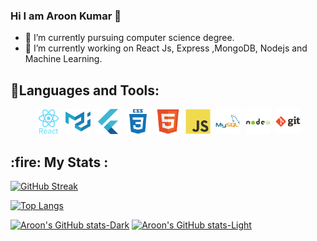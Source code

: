 ### Hi I am Aroon Kumar 👋

- 🔭 I’m currently pursuing computer science degree.
- 🌱 I’m currently working on React Js, Express ,MongoDB, Nodejs and Machine Learning.

<h2>🔨Languages and Tools: </h2>
<div align="center">
  <img src="https://github.com/devicons/devicon/blob/master/icons/react/react-original-wordmark.svg" title="React" alt="React" width="40" height="40"/>&nbsp;
  <img src="https://github.com/devicons/devicon/blob/master/icons/materialui/materialui-original.svg" title="Material UI" alt="Material UI" width="40" height="40"/>&nbsp;
  <img src="https://github.com/devicons/devicon/blob/master/icons/flutter/flutter-original.svg" title="Flutter" alt="Flutter" width="40" height="40"/>&nbsp;
  <img src="https://github.com/devicons/devicon/blob/master/icons/css3/css3-plain-wordmark.svg"  title="CSS3" alt="CSS" width="40" height="40"/>&nbsp;
  <img src="https://github.com/devicons/devicon/blob/master/icons/html5/html5-original.svg" title="HTML5" alt="HTML" width="40" height="40"/>&nbsp;
  <img src="https://github.com/devicons/devicon/blob/master/icons/javascript/javascript-original.svg" title="JavaScript" alt="JavaScript" width="40" height="40"/>&nbsp;
  <img src="https://github.com/devicons/devicon/blob/master/icons/mysql/mysql-original-wordmark.svg" title="MySQL"  alt="MySQL" width="40" height="40"/>&nbsp;
  <img src="https://github.com/devicons/devicon/blob/master/icons/nodejs/nodejs-original-wordmark.svg" title="NodeJS" alt="NodeJS" width="40" height="40"/>&nbsp;
  <img src="https://github.com/devicons/devicon/blob/master/icons/git/git-original-wordmark.svg" title="Git" **alt="Git" width="40" height="40"/>
</div>
<h2>
:fire: My Stats : </h2>

[![GitHub Streak](http://github-readme-streak-stats.herokuapp.com?user=Arunp10&border_radius=4.1&exclude_days=Sun%2CSat)](https://git.io/streak-stats)

[![Top Langs](https://github-readme-stats.vercel.app/api/top-langs/?username=arunp10)](https://github.com/arunp10/github-readme-stats)

[![Aroon's GitHub stats-Dark](https://github-readme-stats.vercel.app/api?username=arunp10&show_icons=true&theme=dark#gh-dark-mode-only)](https://github.com/anuraghazra/github-readme-stats#gh-dark-mode-only)
[![Aroon's GitHub stats-Light](https://github-readme-stats.vercel.app/api?username=arunp10&show_icons=true&theme=default#gh-light-mode-only)](https://github.com/anuraghazra/github-readme-stats#gh-light-mode-only)
